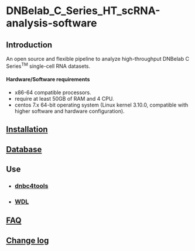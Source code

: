 # DNBelab_C_Series_HT_scRNA-analysis-software

## Introduction

An open source and flexible pipeline to analyze high-throughput DNBelab C Series<sup>TM</sup> single-cell RNA datasets. 

#### Hardware/Software requirements 

- x86-64 compatible processors.
- require at least 50GB of RAM and 4 CPU. 
- centos 7.x 64-bit operating system (Linux kernel 3.10.0, compatible with higher software and hardware configuration). 


## [Installation](installation.md)

## [Database](database.md)

## Use

- ### [dnbc4tools](./dnbc4tools.md)

- ### [WDL](wdl.md)

## [FAQ](faq.md)

## [Change log](../CHANGELOG.md)
